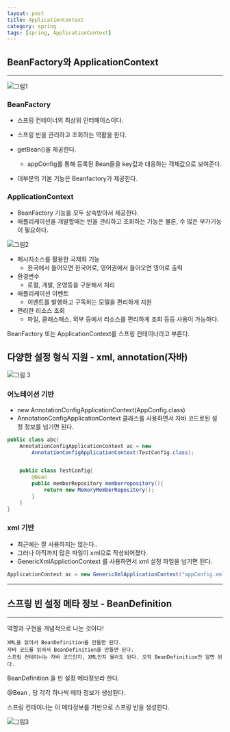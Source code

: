 ```yaml
---
layout: post
title: ApplicationContext
category: spring
tags: [spring, ApplicationContext]
---
```

## BeanFactory와 ApplicationContext
---
![그림1](https://itphutran.com/wp-content/uploads/2017/04/applicationcontext.jpg)

### BeanFactory

- 스프링 컨테이너의 최상위 인터페이스이다.
- 스프링 빈을 관리하고 조회하는 역활을 한다.
- getBean()을 제공한다.

    - appConfig를 통해 등록된 Bean들을 key값과 대응하는 객체값으로 보여준다.
- 대부분의 기본 기능은 Beanfactory가 제공한다.

### ApplicationContext
- BeanFactory 기능을 모두 상속받아서 제공한다.
- 애플리케이션을 개발할때는 빈을 관리하고 조회하는 기능은 물론, 수 많은 부가기능이 필요하다.

![그림2](https://t1.daumcdn.net/cfile/blog/136F2D3F4E8991D926)
- 메시지소스를 활용한 국제화 기능
    - 한국에서 들어오면 한국어로, 영어권에서 들어오면 영어로 출력
- 환경변수
    - 로컬, 개발, 운영등을 구분해서 처리
- 애플리케이션 이벤트
    - 이벤트를 발행하고 구독하는 모델을 편리하게 지원
- 편리한 리소스 조회
  - 파일, 클래스패스, 외부 등에서 리소스를 편리하게 조회
등등 사용이 가능하다.

BeanFactory 또는 ApplicationContext를 스프링 컨테이너라고 부른다.

## 다양한 설정 형식 지원 - xml, annotation(자바)

![그림 3](https://4.bp.blogspot.com/-szB6l8UWlhA/UC-SrBHNI-I/AAAAAAAAAGQ/nxq7H8s-bcs/s1600/applicationcontext_7_1.JPG)

### 어노테이션 기반
- new AnnotationConfigApplicationContext(AppConfig.class)
- AnnotationConfigApplicationContext 클래스를 사용하면서 자바 코드로된 설정 정보를 넘기면 된다.
```java
public class abc{
    AnnotationConfigApplicationContext ac = new
        AnnotationConfigApplicationContext(TestConfig.class);


    public class TestConfig{
        @Bean
        public memberRepository memberrepository(){
            return new MemoryMemberRepository();
        }
    }
}
```

### xml 기반
- 최근에는 잘 사용하지는 않는다..
- 그러나 아직까지 많은 파일이 xml으로 작성되어졌다.
- GenericXmlApplictionContext 를 사용하면서 xml 설정 파일을 넘기면 된다.
```java
ApplicationContext ac = new GenericXmlApplicationContext("appConfig.xml");
```
---
## 스프링 빈 설정 메타 정보 - BeanDefinition
---
역할과 구현을 개념적으로 나눈 것이다!

    XML을 읽어서 BeanDefinition을 만들면 된다.
    자바 코드를 읽어서 BeanDefinition을 만들면 된다.
    스프링 컨테이너는 자바 코드인지, XML인지 몰라도 된다. 오직 BeanDefinition만 알면 된다.

BeanDefinition 을 빈 설정 메타정보라 한다.

@Bean , <bean> 당 각각 하나씩 메타 정보가 생성된다.

스프링 컨테이너는 이 메타정보를 기반으로 스프링 빈을 생성한다.

![그림3](https://media.vlpt.us/images/happykimnh/post/5e76919b-d992-42fb-8aef-db1ddc30fdb6/image.png)


